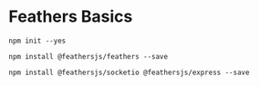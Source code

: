 # Feathers Basics

```
npm init --yes
```

```
npm install @feathersjs/feathers --save

npm install @feathersjs/socketio @feathersjs/express --save
```
